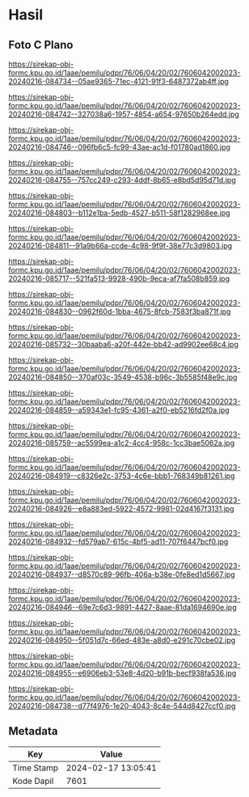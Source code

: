 # Hasil

## Foto C Plano

https://sirekap-obj-formc.kpu.go.id/1aae/pemilu/pdpr/76/06/04/20/02/7606042002023-20240216-084734--05ae9365-71ec-4121-91f3-6487372ab4ff.jpg

https://sirekap-obj-formc.kpu.go.id/1aae/pemilu/pdpr/76/06/04/20/02/7606042002023-20240216-084742--327038a6-1957-4854-a654-97650b264edd.jpg

https://sirekap-obj-formc.kpu.go.id/1aae/pemilu/pdpr/76/06/04/20/02/7606042002023-20240216-084746--096fb6c5-fc99-43ae-ac1d-f01780ad1860.jpg

https://sirekap-obj-formc.kpu.go.id/1aae/pemilu/pdpr/76/06/04/20/02/7606042002023-20240216-084755--757cc249-c293-4ddf-8b65-e8bd5d95d71d.jpg

https://sirekap-obj-formc.kpu.go.id/1aae/pemilu/pdpr/76/06/04/20/02/7606042002023-20240216-084803--b112e1ba-5edb-4527-b511-58f1282968ee.jpg

https://sirekap-obj-formc.kpu.go.id/1aae/pemilu/pdpr/76/06/04/20/02/7606042002023-20240216-084811--91a9b66a-ccde-4c98-9f9f-38e77c3d9803.jpg

https://sirekap-obj-formc.kpu.go.id/1aae/pemilu/pdpr/76/06/04/20/02/7606042002023-20240216-085717--521fa513-9928-490b-9eca-af7fa508b859.jpg

https://sirekap-obj-formc.kpu.go.id/1aae/pemilu/pdpr/76/06/04/20/02/7606042002023-20240216-084830--0962f60d-1bba-4675-8fcb-7583f3ba871f.jpg

https://sirekap-obj-formc.kpu.go.id/1aae/pemilu/pdpr/76/06/04/20/02/7606042002023-20240216-085732--30baaba6-a20f-442e-bb42-ad9902ee68c4.jpg

https://sirekap-obj-formc.kpu.go.id/1aae/pemilu/pdpr/76/06/04/20/02/7606042002023-20240216-084850--370af03c-3549-4538-b96c-3b5585f48e9c.jpg

https://sirekap-obj-formc.kpu.go.id/1aae/pemilu/pdpr/76/06/04/20/02/7606042002023-20240216-084859--a59343e1-fc95-4361-a2f0-eb5216fd2f0a.jpg

https://sirekap-obj-formc.kpu.go.id/1aae/pemilu/pdpr/76/06/04/20/02/7606042002023-20240216-085759--ac5599ea-a1c2-4cc4-958c-1cc3bae5062a.jpg

https://sirekap-obj-formc.kpu.go.id/1aae/pemilu/pdpr/76/06/04/20/02/7606042002023-20240216-084919--c8326e2c-3753-4c6e-bbb1-768349b81261.jpg

https://sirekap-obj-formc.kpu.go.id/1aae/pemilu/pdpr/76/06/04/20/02/7606042002023-20240216-084926--e8a883ed-5922-4572-9981-02d4167f3131.jpg

https://sirekap-obj-formc.kpu.go.id/1aae/pemilu/pdpr/76/06/04/20/02/7606042002023-20240216-084932--fd579ab7-615c-4bf5-ad11-707f6447bcf0.jpg

https://sirekap-obj-formc.kpu.go.id/1aae/pemilu/pdpr/76/06/04/20/02/7606042002023-20240216-084937--d8570c89-96fb-406a-b38e-0fe8ed1d5667.jpg

https://sirekap-obj-formc.kpu.go.id/1aae/pemilu/pdpr/76/06/04/20/02/7606042002023-20240216-084946--69e7c6d3-9891-4427-8aae-81da1694690e.jpg

https://sirekap-obj-formc.kpu.go.id/1aae/pemilu/pdpr/76/06/04/20/02/7606042002023-20240216-084950--5f051d7c-66ed-483e-a8d0-e291c70cbe02.jpg

https://sirekap-obj-formc.kpu.go.id/1aae/pemilu/pdpr/76/06/04/20/02/7606042002023-20240216-084955--e6906eb3-53e8-4d20-b91b-becf938fa536.jpg

https://sirekap-obj-formc.kpu.go.id/1aae/pemilu/pdpr/76/06/04/20/02/7606042002023-20240216-084738--d77f4976-1e20-4043-8c4e-544d8427ccf0.jpg


## Metadata

| Key        | Value               |
| ---------- | ------------------- |
| Time Stamp | 2024-02-17 13:05:41 |
| Kode Dapil | 7601                |



